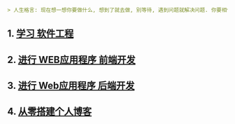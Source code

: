 ``` md
> 人生格言: 现在想一想你要做什么, 想到了就去做, 别等待, 遇到问题就解决问题. 你要相信，勤能补拙, 世上无难事, 只要肯攀登. 加油!!!
```
## 1. [学习 软件工程](学习软件工程.md)

## 2. [进行 WEB应用程序 前端开发](进行Web应用程序前端开发.md)

## 3. [进行 Web应用程序 后端开发](进行Web应用程序后端开发.md) 

## 4. [从零搭建个人博客](从零搭建个人博客.md)